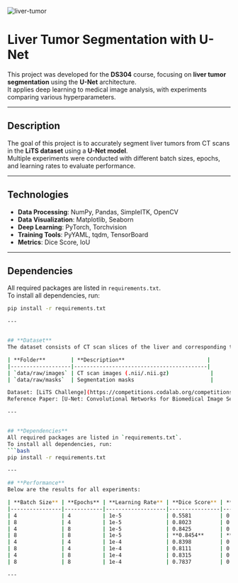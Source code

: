 
![liver-tumor](https://www.aimspress.com/aimspress-data/era/2023/8/PIC/era-31-08-221-g001.jpg)


# **Liver Tumor Segmentation with U-Net**
This project was developed for the **DS304** course, focusing on **liver tumor segmentation** using the **U-Net** architecture.  
It applies deep learning to medical image analysis, with experiments comparing various hyperparameters.


---

## **Description**
The goal of this project is to accurately segment liver tumors from CT scans in the **LiTS dataset** using a **U-Net model**.  
Multiple experiments were conducted with different batch sizes, epochs, and learning rates to evaluate performance.

---

## **Technologies**
- **Data Processing**: NumPy, Pandas, SimpleITK, OpenCV
- **Data Visualization**: Matplotlib, Seaborn
- **Deep Learning**: PyTorch, Torchvision
- **Training Tools**: PyYAML, tqdm, TensorBoard
- **Metrics**: Dice Score, IoU

---

## **Dependencies**
All required packages are listed in `requirements.txt`.  
To install all dependencies, run:
```bash
pip install -r requirements.txt

---


## **Dataset**
The dataset consists of CT scan slices of the liver and corresponding tumor segmentation masks.

| **Folder**        | **Description**                          |
|-------------------|------------------------------------------|
| `data/raw/images` | CT scan images (.nii/.nii.gz)             |
| `data/raw/masks`  | Segmentation masks                        |

Dataset: [LiTS Challenge](https://competitions.codalab.org/competitions/17094)  
Reference Paper: [U-Net: Convolutional Networks for Biomedical Image Segmentation](https://arxiv.org/abs/1505.04597)

---


## **Dependencies**
All required packages are listed in `requirements.txt`.  
To install all dependencies, run:
```bash
pip install -r requirements.txt

---

## **Performance**
Below are the results for all experiments:

| **Batch Size** | **Epochs** | **Learning Rate** | **Dice Score** | **IoU Score** | **Training Time (min)** |
|----------------|------------|-------------------|----------------|---------------|-------------------------|
| 4              | 4          | 1e-5              | 0.5581         | 0.3871        | 1h24m30s                |
| 8              | 4          | 1e-5              | 0.8023         | 0.6699        | 1h24m37s                |
| 4              | 8          | 1e-5              | 0.8425         | 0.7279        | 2h43m14s                |
| 8              | 8          | 1e-5              | **0.8454**     | **0.7322**    | 2h38m17s                |
| 4              | 4          | 1e-4              | 0.8398         | 0.7239        | 1h22m52s                |
| 8              | 4          | 1e-4              | 0.8111         | 0.6822        | 1h21m27s                |
| 4              | 8          | 1e-4              | 0.8315         | 0.7116        | 2h44m16s                |
| 8              | 8          | 1e-4              | 0.7837         | 0.6444        | 2h39m26s                |

---

